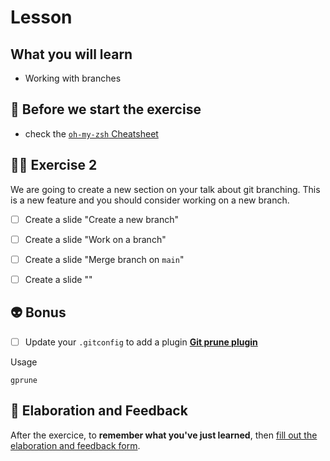 # Lesson

## What you will learn

- Working with branches

## 👾 Before we start the exercise

- check the [`oh-my-zsh` Cheatsheet](https://github.com/ohmyzsh/ohmyzsh/wiki/Cheatsheet)

## 👨‍🚀 Exercise 2

We are going to create a new section on your talk about git branching.
This is a new feature and you should consider working on a new branch.

- [ ] Create a slide "Create a new branch"
- [ ] Create a slide "Work on a branch"
- [ ] Create a slide "Merge branch on `main`"

- [ ] Create a slide ""

## 👽 Bonus

- [ ] Update your `.gitconfig` to add a plugin [__Git prune plugin__](https://github.com/diazod/git-prune)

Usage

```console
gprune
```

## 🏅 Elaboration and Feedback

After the exercice, to __remember what you've just learned__, then [fill out the elaboration and feedback form](https://airtable.com/shrBuZqOJL5UeLLF1?prefill_Name=github%20101&prefill_Exercice=02).
